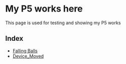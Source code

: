 # My P5 works here

This page is used for testing and showing my P5 works

## Index

- [Falling Balls](./Falling_Balls/index.html)
- [Device_Moved](./Device_Moved/index.html)
